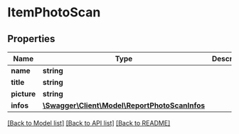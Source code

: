 # ItemPhotoScan

## Properties
Name | Type | Description | Notes
------------ | ------------- | ------------- | -------------
**name** | **string** |  | [optional] 
**title** | **string** |  | [optional] 
**picture** | **string** |  | [optional] 
**infos** | [**\Swagger\Client\Model\ReportPhotoScanInfos**](ReportPhotoScanInfos.md) |  | [optional] 

[[Back to Model list]](../README.md#documentation-for-models) [[Back to API list]](../README.md#documentation-for-api-endpoints) [[Back to README]](../README.md)

